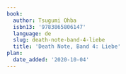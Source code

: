 ```yaml
---
book:
  author: Tsugumi Ohba
  isbn13: '9783865806147'
  language: de
  slug: death-note-band-4-liebe
  title: 'Death Note, Band 4: Liebe'
plan:
  date_added: '2020-10-04'
---
```

